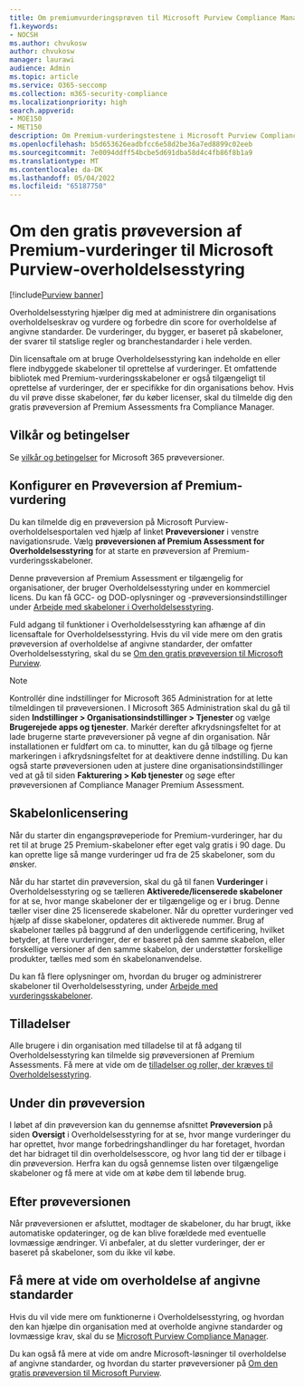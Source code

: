 ```yaml
---
title: Om premiumvurderingsprøven til Microsoft Purview Compliance Manager
f1.keywords:
- NOCSH
ms.author: chvukosw
author: chvukosw
manager: laurawi
audience: Admin
ms.topic: article
ms.service: O365-seccomp
ms.collection: m365-security-compliance
ms.localizationpriority: high
search.appverid:
- MOE150
- MET150
description: Om Premium-vurderingstestene i Microsoft Purview Compliance Manager.
ms.openlocfilehash: b5d653626eadbfcc6e58d2be36a7ed8899c02eeb
ms.sourcegitcommit: 7e0094ddff54bcbe5d691dba58d4c4fb86f8b1a9
ms.translationtype: MT
ms.contentlocale: da-DK
ms.lasthandoff: 05/04/2022
ms.locfileid: "65187750"
---
```

# <a name="about-the-free-trial-for-microsoft-purview-compliance-manager-premium-assessments"></a>Om den gratis prøveversion af Premium-vurderinger til Microsoft Purview-overholdelsesstyring

[!include[Purview banner](../includes/purview-rebrand-banner.md)]

Overholdelsesstyring hjælper dig med at administrere din organisations overholdelseskrav og vurdere og forbedre din score for overholdelse af angivne standarder. De vurderinger, du bygger, er baseret på skabeloner, der svarer til statslige regler og branchestandarder i hele verden.  

Din licensaftale om at bruge Overholdelsesstyring kan indeholde en eller flere indbyggede skabeloner til oprettelse af vurderinger. Et omfattende bibliotek med Premium-vurderingsskabeloner er også tilgængeligt til oprettelse af vurderinger, der er specifikke for din organisations behov. Hvis du vil prøve disse skabeloner, før du køber licenser, skal du tilmelde dig den gratis prøveversion af Premium Assessments fra Compliance Manager.

## <a name="terms-and-conditions"></a>Vilkår og betingelser

Se [vilkår og betingelser](/legal/microsoft-365/microsoft-365-trial) for Microsoft 365 prøveversioner.

## <a name="set-up-a-premium-assessment-trial"></a>Konfigurer en Prøveversion af Premium-vurdering

Du kan tilmelde dig en prøveversion på Microsoft Purview-overholdelsesportalen ved hjælp af linket **Prøveversioner** i venstre navigationsrude. Vælg **prøveversionen af Premium Assessment for Overholdelsesstyring** for at starte en prøveversion af Premium-vurderingsskabeloner.

Denne prøveversion af Premium Assessment er tilgængelig for organisationer, der bruger Overholdelsesstyring under en kommerciel licens. Du kan få GCC- og DOD-oplysninger og -prøveversionsindstillinger under [Arbejde med skabeloner i Overholdelsesstyring](compliance-manager-templates.md).

Fuld adgang til funktioner i Overholdelsesstyring kan afhænge af din licensaftale for Overholdelsesstyring. Hvis du vil vide mere om den gratis prøveversion af overholdelse af angivne standarder, der omfatter Overholdelsesstyring, skal du se [Om den gratis prøveversion til Microsoft Purview](compliance-easy-trials.md).

> [!NOTE]
> Kontrollér dine indstillinger for Microsoft 365 Administration for at lette tilmeldingen til prøveversionen. I Microsoft 365 Administration skal du gå til siden **Indstillinger > Organisationsindstillinger > Tjenester** og vælge **Brugerejede apps og tjenester**. Markér derefter afkrydsningsfeltet for at lade brugerne starte prøveversioner på vegne af din organisation. Når installationen er fuldført om ca. to minutter, kan du gå tilbage og fjerne markeringen i afkrydsningsfeltet for at deaktivere denne indstilling. Du kan også starte prøveversionen uden at justere dine organisationsindstillinger ved at gå til siden **Fakturering > Køb tjenester** og søge efter prøveversionen af Compliance Manager Premium Assessment.

## <a name="template-licensing"></a>Skabelonlicensering

Når du starter din engangsprøveperiode for Premium-vurderinger, har du ret til at bruge 25 Premium-skabeloner efter eget valg gratis i 90 dage. Du kan oprette lige så mange vurderinger ud fra de 25 skabeloner, som du ønsker.

Når du har startet din prøveversion, skal du gå til fanen **Vurderinger** i Overholdelsesstyring og se tælleren **Aktiverede/licenserede skabeloner** for at se, hvor mange skabeloner der er tilgængelige og er i brug. Denne tæller viser dine 25 licenserede skabeloner. Når du opretter vurderinger ved hjælp af disse skabeloner, opdateres dit aktiverede nummer. Brug af skabeloner tælles på baggrund af den underliggende certificering, hvilket betyder, at flere vurderinger, der er baseret på den samme skabelon, eller forskellige versioner af den samme skabelon, der understøtter forskellige produkter, tælles med som én skabelonanvendelse.

Du kan få flere oplysninger om, hvordan du bruger og administrerer skabeloner til Overholdelsesstyring, under [Arbejde med vurderingsskabeloner](compliance-manager-templates.md).

## <a name="permissions"></a>Tilladelser

Alle brugere i din organisation med tilladelse til at få adgang til Overholdelsesstyring kan tilmelde sig prøveversionen af Premium Assessments. Få mere at vide om de [tilladelser og roller, der kræves til Overholdelsesstyring](compliance-manager-setup.md#set-user-permissions-and-assign-roles).

## <a name="during-your-trial"></a>Under din prøveversion

I løbet af din prøveversion kan du gennemse afsnittet **Prøveversion** på siden **Oversigt** i Overholdelsesstyring for at se, hvor mange vurderinger du har oprettet, hvor mange forbedringshandlinger du har foretaget, hvordan det har bidraget til din overholdelsesscore, og hvor lang tid der er tilbage i din prøveversion. Herfra kan du også gennemse listen over tilgængelige skabeloner og få mere at vide om at købe dem til løbende brug.

## <a name="after-the-trial"></a>Efter prøveversionen

Når prøveversionen er afsluttet, modtager de skabeloner, du har brugt, ikke automatiske opdateringer, og de kan blive forældede med eventuelle lovmæssige ændringer. Vi anbefaler, at du sletter vurderinger, der er baseret på skabeloner, som du ikke vil købe.

## <a name="learn-more-about-compliance"></a>Få mere at vide om overholdelse af angivne standarder

Hvis du vil vide mere om funktionerne i Overholdelsesstyring, og hvordan den kan hjælpe din organisation med at overholde angivne standarder og lovmæssige krav, skal du se [Microsoft Purview Compliance Manager](compliance-manager.md).  

Du kan også få mere at vide om andre Microsoft-løsninger til overholdelse af angivne standarder, og hvordan du starter prøveversioner på [Om den gratis prøveversion til Microsoft Purview](compliance-easy-trials.md).
